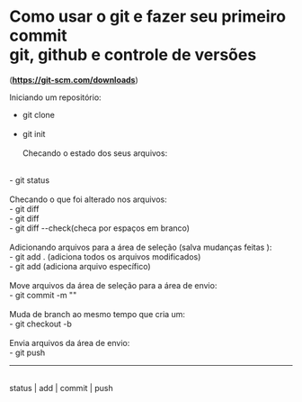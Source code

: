 # Como usar o git e fazer seu primeiro commit <br> git, github e controle de versões
(**https://git-scm.com/downloads**)
<br>

Iniciando um repositório:
- git clone
<br><br>
- git init
<br><br>
Checando o estado dos seus arquivos:
<br>
- git status
<br><br>
Checando o que foi alterado nos arquivos:
<br>
- git diff
<br>
- git diff <arquivo>
<br>
- git diff --check(checa por espaços em branco)
<br><br>
Adicionando arquivos para a área de seleção (salva mudanças feitas ):
<br>
- git add . (adiciona todos os arquivos modificados)
<br>
- git add <arquivo> (adiciona arquivo específico)
<br><br>
Move arquivos da área de seleção para a área de envio:
<br>
- git commit -m "<mensagem>"
<br><br>
Muda de branch ao mesmo tempo que cria um:
<br>
- git checkout -b <nome-do-branch>
<br><br>
Envia arquivos da área de envio:
<br>
- git push
<br><hr>
 <br> status | add | commit | push

